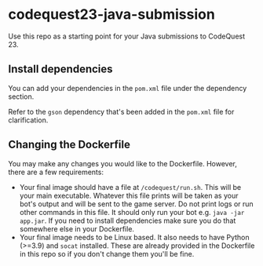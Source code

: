 # codequest23-java-submission

Use this repo as a starting point for your Java submissions to CodeQuest 23.

## Install dependencies

You can add your dependencies in the `pom.xml` file under the dependency section.

Refer to the `gson` dependency that's been added in the `pom.xml` file for clarification.

## Changing the Dockerfile

You may make any changes you would like to the Dockerfile. However, there are a few requirements:

- Your final image should have a file at `/codequest/run.sh`. This will be your main executable. Whatever this file
prints will be taken as your bot's output and will be sent to the game server. Do not print logs or run other commands
in this file. It should only run your bot e.g. `java -jar app.jar`. If you need to install dependencies
make sure you do that somewhere else in your Dockerfile.
- Your final image needs to be Linux based. It also needs to have Python (>=3.9) and `socat` installed. These are
already provided in the Dockerfile in this repo so if you don't change them you'll be fine.
